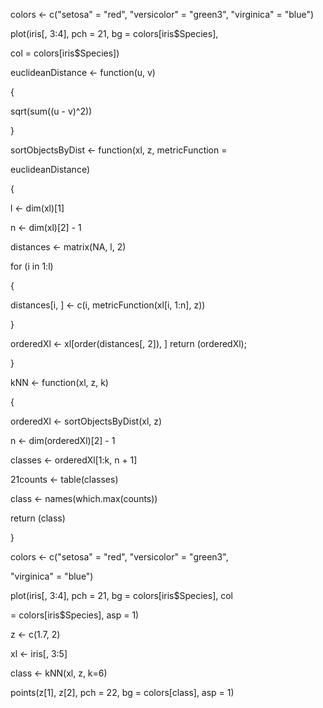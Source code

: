 

colors <- c("setosa" = "red", "versicolor" = "green3", "virginica" = "blue")

plot(iris[, 3:4], pch = 21, bg = colors[iris$Species],

col = colors[iris$Species])

euclideanDistance <- function(u, v)

{

sqrt(sum((u - v)^2))

}

sortObjectsByDist <- function(xl, z, metricFunction =

euclideanDistance)

{

l <- dim(xl)[1]

n <- dim(xl)[2] - 1

distances <- matrix(NA, l, 2)

for (i in 1:l)

{

distances[i, ] <- c(i, metricFunction(xl[i, 1:n], z))

}

orderedXl <- xl[order(distances[, 2]), ] return (orderedXl);

}

kNN <- function(xl, z, k)

{

orderedXl <- sortObjectsByDist(xl, z)

n <- dim(orderedXl)[2] - 1

classes <- orderedXl[1:k, n + 1]

21counts <- table(classes)

class <- names(which.max(counts))

return (class)

}

colors <- c("setosa" = "red", "versicolor" = "green3",

"virginica" = "blue")

plot(iris[, 3:4], pch = 21, bg = colors[iris$Species], col

= colors[iris$Species], asp = 1)

z <- c(1.7, 2)

xl <- iris[, 3:5]

class <- kNN(xl, z, k=6)

points(z[1], z[2], pch = 22, bg = colors[class], asp = 1)
